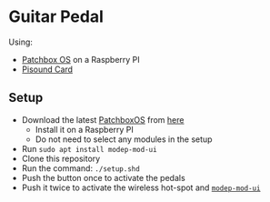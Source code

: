 # Guitar Pedal 

Using:
* [Patchbox OS](https://blokas.io/patchbox-os/) on a Raspberry PI
* [Pisound Card](https://blokas.io/pisound/) 


## Setup

* Download the latest [PatchboxOS](https://blokas.io/patchbox-os/) from [here](https://dl.blokas.io/)
  - Install it on a Raspberry PI
  - Do not need to select any modules in the setup
* Run `sudo apt install modep-mod-ui `
* Clone this repository
* Run the command: `./setup.shd`
* Push the button once to activate the pedals
* Push it twice to activate the wireless hot-spot and [`modep-mod-ui`](https://blokas.io/modep/)

